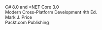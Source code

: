 C# 8.0 and >NET Core 3.0  
Modern Cross-Platform Development 4th Ed.  
Mark J. Price  
Packt.com Publishing  
